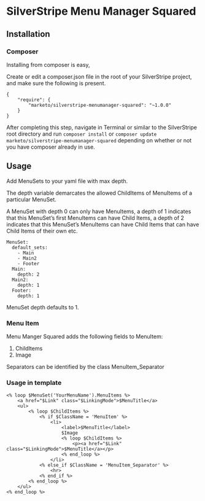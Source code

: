 # SilverStripe Menu Manager Squared #

## Installation ##

### Composer ###

Installing from composer is easy,

Create or edit a composer.json file in the root of your SilverStripe project, and make sure the following is present.

~~~
{
    "require": {
        "marketo/silverstripe-menumanager-squared": "~1.0.0"
    }
}
~~~

After completing this step, navigate in Terminal or similar to the SilverStripe root directory and run `composer install` or `composer update marketo/silverstripe-menumanager-squared` depending on whether or not you have composer already in use.

## Usage ##

Add MenuSets to your yaml file with max depth. 

The depth variable demarcates the allowed ChildItems of MenuItems of a particular MenuSet.

A MenuSet with depth 0 can only have MenuItems, a depth of 1 indicates that this MenuSet’s first MenuItems can have Child Items, a depth of 2 indicates that this MenuSet’s MenuItems can have Child Items that can have Child Items of their own etc.

~~~
MenuSet:
  default_sets:
    - Main
    - Main2
    - Footer
  Main:
    depth: 2
  Main2:
    depth: 1
  Footer:
    depth: 1
~~~

MenuSet depth defaults to 1.

### Menu Item ###

Menu Manger Squared adds the following fields to MenuItem:
1. ChildItems
2. Image

Separators can be identified by the class MenuItem_Separator

### Usage in template ###
~~~
<% loop $MenuSet('YourMenuName').MenuItems %>
    <a href="$Link" class="$LinkingMode">$MenuTitle</a>
    <ul>
        <% loop $ChildItems %>
            <% if $ClassName = 'MenuItem' %>
                <li>
                    <label>$MenuTitle</label>
                    $Image
                    <% loop $ChildItems %>
                        <p><a href="$Link" class="$LinkingMode">$MenuTitle</a></p>
                    <% end_loop %>
                </li>
            <% else_if $ClassName = 'MenuItem_Separator' %>
                <hr>
            <% end_if %>
        <% end_loop %>
    </ul>
<% end_loop %>
~~~